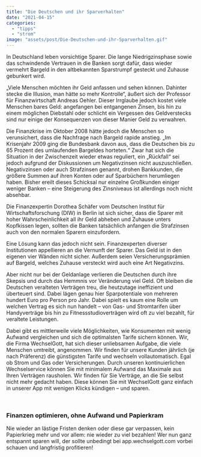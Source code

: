 ```yaml
---
title: "Die Deutschen und ihr Sparverhalten"
date: "2021-04-15"
categories: 
  - "tipps"
  - "strom"
image: "assets/post/Die-Deutschen-und-ihr-Sparverhalten.gif"
---
```


In Deutschland leben vorsichtige Sparer. Die lange Niedrigzinsphase sowie das schwindende Vertrauen in die Banken sorgt dafür, dass wieder vermehrt Bargeld in den altbekannten Sparstrumpf gesteckt und Zuhause gebunkert wird.

„Viele Menschen möchten ihr Geld anfassen und sehen können. Dahinter stecke die Illusion, man hätte so mehr Kontrolle“, äußert sich der Professor für Finanzwirtschaft Andreas Oehler. Dieser Irrglaube jedoch kostet viele Menschen bares Geld: angefangen bei entgangenen Zinsen, bis hin zu einem möglichen Diebstahl oder schlicht ein Vergessen des Geldverstecks sind nur einige der Konsequenzen von dieser Manier Geld zu verwahren.

Die Finanzkrise im Oktober 2008 hätte jedoch die Menschen so verunsichert, dass die Nachfrage nach Bargeld rapide anstieg. „Im Krisenjahr 2009 ging die Bundesbank davon aus, dass die Deutschen bis zu 65 Prozent des umlaufenden Bargeldes horteten.“ Zwar hat sich die Situation in der Zwischenzeit wieder etwas reguliert, ein „Rückfall“ sei jedoch aufgrund der Diskussionen um Negativzinsen nicht auszuschließen. Negativzinsen oder auch Strafzinsen genannt, drohen Bankkunden, die größere Summen auf ihren Konten oder auf Sparbüchern herumliegen haben. Bisher ereilt dieses Schicksal nur einzelne Großkunden einiger weniger Banken – eine Steigerung des Zinsniveaus ist allerdings noch nicht absehbar.

Die Finanzexpertin Dorothea Schäfer vom Deutschen Institut für Wirtschaftsforschung (DIW) in Berlin ist sich sicher, dass die Sparer mit hoher Wahrscheinlichkeit all ihr Geld abheben und Zuhause unters Kopfkissen legen, sollten die Banken tatsächlich anfangen die Strafzinsen auch von den normalen Sparern einzufordern.

Eine Lösung kann das jedoch nicht sein. Finanzexperten diverser Institutionen appellieren an die Vernunft der Sparer. Das Geld ist in den eigenen vier Wänden nicht sicher. Außerdem seien Versicherungsprämien auf Bargeld, welches Zuhause versteckt wird auch eine Art Negativzins.

Aber nicht nur bei der Geldanlage verlieren die Deutschen durch ihre Skepsis und durch das Hemmnis vor Veränderung viel Geld. Oft bleiben die Deutschen veralteten Verträgen treu, die heutzutage ineffizient und überteuert sind. Dabei lägen genau hier Sparpotentiale von mehreren hundert Euro pro Person pro Jahr. Dabei spielt es kaum eine Rolle um welchen Vertrag es sich nun handelt – von Gas- und Stromtarifen über Handyverträge bis hin zu Fitnessstudioverträgen wird oft zu viel bezahlt, für veraltete Leistungen.

Dabei gibt es mittlerweile viele Möglichkeiten, wie Konsumenten mit wenig Aufwand vergleichen und sich die optimalsten Tarife sichern können. Wir, die Firma WechselGott, hat sich dieser unliebsamen Aufgabe, die viele Menschen umtreibt, angenommen. Wir finden für unsere Kunden jährlich (je nach Präferenz) die günstigsten Tarife und wechseln vollautomatisch. Egal ob Strom und Gas oder Versicherungen. Durch unseren kontinuierlichen Wechselservice können Sie mit minimalem Aufwand das Maximale aus Ihren Verträgen rausholen. Wir finden für Sie Verträge, an die Sie selbst nicht mehr gedacht haben. Diese können Sie mit WechselGott ganz einfach in unserer App mit wenigen Klicks kündigen – und sparen.



<br>

### Finanzen optimieren, ohne Aufwand und Papierkram

Nie wieder an lästige Fristen denken oder diese gar verpassen, kein Papierkrieg mehr und vor allem: nie wieder zu viel
bezahlen! Wer nun ganz entspannt sparen will, der sollte unbedingt bei app.wechselgott.com vorbei schauen und
langfristig profitieren!
